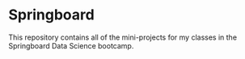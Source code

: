 # Springboard

This repository contains all of the mini-projects for my classes in the Springboard Data Science bootcamp.

